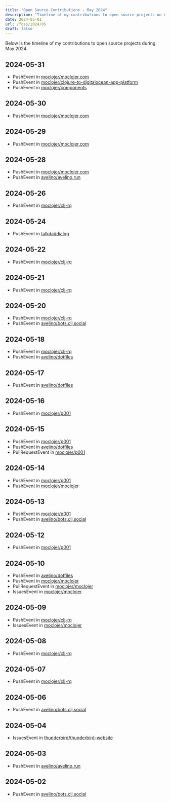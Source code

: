 ```yaml
---
title: "Open Source Contributions - May 2024"
description: "Timeline of my contributions to open source projects on GitHub during May 2024."
date: 2024-05-01
url: /foss/2024/05
draft: false
---
```


Below is the timeline of my contributions to open source projects during May 2024.

## 2024-05-31

- PushEvent in [moclojer/moclojer.com](https://github.com/moclojer/moclojer.com)
- PushEvent in [moclojer/clojure-to-digitalocean-app-platform](https://github.com/moclojer/clojure-to-digitalocean-app-platform)
- PushEvent in [moclojer/components](https://github.com/moclojer/components)

## 2024-05-30

- PushEvent in [moclojer/moclojer.com](https://github.com/moclojer/moclojer.com)

## 2024-05-29

- PushEvent in [moclojer/moclojer.com](https://github.com/moclojer/moclojer.com)

## 2024-05-28

- PushEvent in [moclojer/moclojer.com](https://github.com/moclojer/moclojer.com)
- PushEvent in [avelino/avelino.run](https://github.com/avelino/avelino.run)

## 2024-05-26

- PushEvent in [moclojer/clj-rq](https://github.com/moclojer/clj-rq)

## 2024-05-24

- PushEvent in [talkdai/dialog](https://github.com/talkdai/dialog)

## 2024-05-22

- PushEvent in [moclojer/clj-rq](https://github.com/moclojer/clj-rq)

## 2024-05-21

- PushEvent in [moclojer/clj-rq](https://github.com/moclojer/clj-rq)

## 2024-05-20

- PushEvent in [moclojer/clj-rq](https://github.com/moclojer/clj-rq)
- PushEvent in [avelino/bots.clj.social](https://github.com/avelino/bots.clj.social)

## 2024-05-18

- PushEvent in [moclojer/clj-rq](https://github.com/moclojer/clj-rq)
- PushEvent in [avelino/dotfiles](https://github.com/avelino/dotfiles)

## 2024-05-17

- PushEvent in [avelino/dotfiles](https://github.com/avelino/dotfiles)

## 2024-05-16

- PushEvent in [moclojer/p001](https://github.com/moclojer/p001)

## 2024-05-15

- PushEvent in [moclojer/p001](https://github.com/moclojer/p001)
- PushEvent in [avelino/dotfiles](https://github.com/avelino/dotfiles)
- PullRequestEvent in [moclojer/p001](https://github.com/moclojer/p001)

## 2024-05-14

- PushEvent in [moclojer/p001](https://github.com/moclojer/p001)
- PushEvent in [moclojer/moclojer](https://github.com/moclojer/moclojer)

## 2024-05-13

- PushEvent in [moclojer/p001](https://github.com/moclojer/p001)
- PushEvent in [avelino/bots.clj.social](https://github.com/avelino/bots.clj.social)

## 2024-05-12

- PushEvent in [moclojer/p001](https://github.com/moclojer/p001)

## 2024-05-10

- PushEvent in [avelino/dotfiles](https://github.com/avelino/dotfiles)
- PushEvent in [moclojer/moclojer](https://github.com/moclojer/moclojer)
- PullRequestEvent in [moclojer/moclojer](https://github.com/moclojer/moclojer)
- IssuesEvent in [moclojer/moclojer](https://github.com/moclojer/moclojer)

## 2024-05-09

- PushEvent in [moclojer/clj-rq](https://github.com/moclojer/clj-rq)
- IssuesEvent in [moclojer/moclojer](https://github.com/moclojer/moclojer)

## 2024-05-08

- PushEvent in [moclojer/clj-rq](https://github.com/moclojer/clj-rq)

## 2024-05-07

- PushEvent in [moclojer/clj-rq](https://github.com/moclojer/clj-rq)

## 2024-05-06

- PushEvent in [avelino/bots.clj.social](https://github.com/avelino/bots.clj.social)

## 2024-05-04

- IssuesEvent in [thunderbird/thunderbird-website](https://github.com/thunderbird/thunderbird-website)

## 2024-05-03

- PushEvent in [avelino/avelino.run](https://github.com/avelino/avelino.run)

## 2024-05-02

- PushEvent in [avelino/bots.clj.social](https://github.com/avelino/bots.clj.social)

